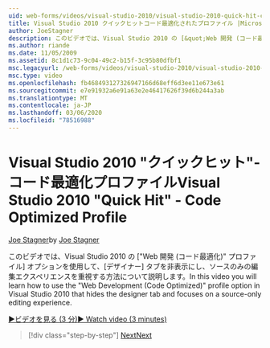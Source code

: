 ```yaml
---
uid: web-forms/videos/visual-studio-2010/visual-studio-2010-quick-hit-code-optimized-profile
title: Visual Studio 2010 クイックヒットコード最適化されたプロファイル |Microsoft Docs
author: JoeStagner
description: このビデオでは、Visual Studio 2010 の [&quot;Web 開発 (コード最適化)&quot; プロファイル] オプションを使用して、[デザイナー] タブと [...] を非表示にする方法について説明します。
ms.author: riande
ms.date: 11/05/2009
ms.assetid: 8c1d1c73-9c04-49c2-b15f-3c95b80dfbf1
msc.legacyurl: /web-forms/videos/visual-studio-2010/visual-studio-2010-quick-hit-code-optimized-profile
msc.type: video
ms.openlocfilehash: fb468493127326947166d68eff6d3ee11e673e61
ms.sourcegitcommit: e7e91932a6e91a63e2e46417626f39d6b244a3ab
ms.translationtype: MT
ms.contentlocale: ja-JP
ms.lasthandoff: 03/06/2020
ms.locfileid: "78516988"
---
```

# <a name="visual-studio-2010-quick-hit---code-optimized-profile"></a><span data-ttu-id="2f81e-103">Visual Studio 2010 "クイックヒット"-コード最適化プロファイル</span><span class="sxs-lookup"><span data-stu-id="2f81e-103">Visual Studio 2010 "Quick Hit" - Code Optimized Profile</span></span>

<span data-ttu-id="2f81e-104">[Joe Stagner](https://github.com/JoeStagner)</span><span class="sxs-lookup"><span data-stu-id="2f81e-104">by [Joe Stagner](https://github.com/JoeStagner)</span></span>

<span data-ttu-id="2f81e-105">このビデオでは、Visual Studio 2010 の [&quot;Web 開発 (コード最適化)&quot; プロファイル] オプションを使用して、[デザイナー] タブを非表示にし、ソースのみの編集エクスペリエンスを重視する方法について説明します。</span><span class="sxs-lookup"><span data-stu-id="2f81e-105">In this video you will learn how to use the &quot;Web Development (Code Optimized)&quot; profile option in Visual Studio 2010 that hides the designer tab and focuses on a source-only editing experience.</span></span> 

[<span data-ttu-id="2f81e-106">&#9654;ビデオを見る (3 分)</span><span class="sxs-lookup"><span data-stu-id="2f81e-106">&#9654; Watch video (3 minutes)</span></span>](https://channel9.msdn.com/Blogs/ASP-NET-Site-Videos/visual-studio-2010-quick-hit-code-optimized-profile)

> [!div class="step-by-step"]
> [<span data-ttu-id="2f81e-107">Next</span><span class="sxs-lookup"><span data-stu-id="2f81e-107">Next</span></span>](visual-studio-2010-quick-hit-code-search-view-hierarchy.md)
